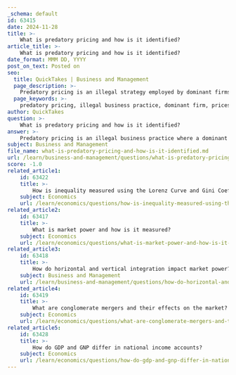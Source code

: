 ```yaml
---
_schema: default
id: 63415
date: 2024-11-28
title: >-
    What is predatory pricing and how is it identified?
article_title: >-
    What is predatory pricing and how is it identified?
date_format: MMM DD, YYYY
post_on_text: Posted on
seo:
  title: QuickTakes | Business and Management
  page_description: >-
    Predatory pricing is an illegal strategy employed by dominant firms to drive competitors out of business by setting prices below cost. Identification involves examining pricing practices, market intent, overall impact on competition, and the firm's ability to sustain losses.
  page_keywords: >-
    predatory pricing, illegal business practice, dominant firm, prices below cost, eliminate competition, market power, financial resources, pricing strategy, market behavior, sustainability of prices, recoupment potential, competition harm
author: QuickTakes
question: >-
    What is predatory pricing and how is it identified?
answer: >-
    Predatory pricing is an illegal business practice where a dominant firm sets prices for its products or services at unrealistically low levels, often below the cost of production, with the intention of eliminating competition. This strategy is typically employed by companies with substantial market power and financial resources, allowing them to sustain losses over an extended period while driving competitors out of the market. Once the competition is weakened or eliminated, the predatory firm can then raise prices to recoup its initial losses and establish a monopoly.\n\nIdentifying predatory pricing involves several key indicators:\n\n1. **Pricing Below Cost**: The firm consistently sells products at prices lower than its costs, which is a primary sign of predatory pricing. This can be assessed by comparing the firm's prices to its average variable costs (AVC).\n\n2. **Intent to Eliminate Competition**: There must be evidence that the pricing strategy is aimed at driving competitors out of the market. This can be inferred from the firm's market behavior and communications.\n\n3. **Market Impact**: The pricing practices should have a substantial likelihood of harming competition in the market as a whole, not just affecting individual rivals. This is a requirement established by the U.S. Supreme Court, which mandates that plaintiffs demonstrate how the pricing strategy impacts overall market competition.\n\n4. **Sustainability of Low Prices**: Predatory pricing is not a short-term tactic; it requires the firm to maintain low prices long enough to weaken or eliminate competition. This necessitates significant financial resources to absorb losses over time.\n\n5. **Recoupment Potential**: While not a precondition for establishing predatory pricing under certain legal frameworks, the ability of the firm to recoup its losses after eliminating competition can be a factor in assessing the legality of the pricing strategy.\n\nIn summary, predatory pricing is characterized by low pricing intended to eliminate competition, and its identification requires a comprehensive analysis of pricing strategies, market behavior, and the broader competitive landscape. Legal recourse is available for businesses that believe they are victims of such practices, allowing them to file complaints with relevant authorities.
subject: Business and Management
file_name: what-is-predatory-pricing-and-how-is-it-identified.md
url: /learn/business-and-management/questions/what-is-predatory-pricing-and-how-is-it-identified
score: -1.0
related_article1:
    id: 63422
    title: >-
        How is inequality measured using the Lorenz Curve and Gini Coefficient?
    subject: Economics
    url: /learn/economics/questions/how-is-inequality-measured-using-the-lorenz-curve-and-gini-coefficient
related_article2:
    id: 63417
    title: >-
        What is market power and how is it measured?
    subject: Economics
    url: /learn/economics/questions/what-is-market-power-and-how-is-it-measured
related_article3:
    id: 63418
    title: >-
        How do horizontal and vertical integration impact market power?
    subject: Business and Management
    url: /learn/business-and-management/questions/how-do-horizontal-and-vertical-integration-impact-market-power
related_article4:
    id: 63419
    title: >-
        What are conglomerate mergers and their effects on the market?
    subject: Economics
    url: /learn/economics/questions/what-are-conglomerate-mergers-and-their-effects-on-the-market
related_article5:
    id: 63428
    title: >-
        How do GDP and GNP differ in national income accounts?
    subject: Economics
    url: /learn/economics/questions/how-do-gdp-and-gnp-differ-in-national-income-accounts
---
```


&nbsp;